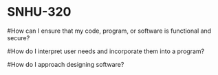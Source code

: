 # SNHU-320

#How can I ensure that my code, program, or software is functional and secure?

#How do I interpret user needs and incorporate them into a program?

#How do I approach designing software?
